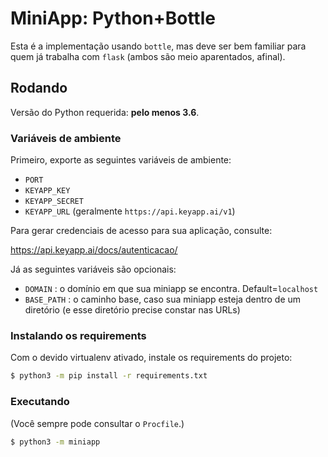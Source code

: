 # MiniApp: Python+Bottle

Esta é a implementação usando `bottle`, mas deve ser bem familiar para
quem já trabalha com `flask` (ambos são meio aparentados, afinal).

## Rodando

Versão do Python requerida: **pelo menos 3.6**.

### Variáveis de ambiente

Primeiro, exporte as seguintes variáveis de ambiente:

* `PORT`
* `KEYAPP_KEY`
* `KEYAPP_SECRET`
* `KEYAPP_URL` (geralmente `https://api.keyapp.ai/v1`)

Para gerar credenciais de acesso para sua aplicação, consulte:

https://api.keyapp.ai/docs/autenticacao/


Já as seguintes variáveis são opcionais:

* `DOMAIN` : o domínio em que sua miniapp se encontra. Default=`localhost`
* `BASE_PATH` : o caminho base, caso sua miniapp esteja dentro de um
  diretório (e esse diretório precise constar nas URLs)

### Instalando os requirements

Com o devido virtualenv ativado, instale os requirements do projeto:

```bash
$ python3 -m pip install -r requirements.txt
```

### Executando

(Você sempre pode consultar o `Procfile`.)

```bash
$ python3 -m miniapp
```

